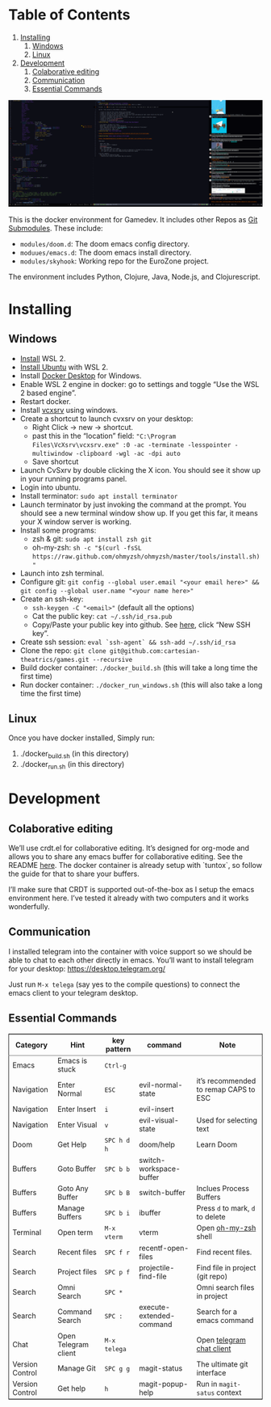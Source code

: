 
# Table of Contents

1.  [Installing](#org71e450b)
    1.  [Windows](#org018ed84)
    2.  [Linux](#org7cc79d9)
2.  [Development](#orgde2626c)
    1.  [Colaborative editing](#orgefe104c)
    2.  [Communication](#org1de4ca2)
    3.  [Essential Commands](#orge5a76bb)

![img](./resources/images/environment.png)

This is the docker environment for Gamedev.
It includes other Repos as [Git Submodules](https://git-scm.com/book/en/v2/Git-Tools-Submodules). These include:

-   `modules/doom.d`: The doom emacs config directory.
-   `moduues/emacs.d`: The doom emacs install directory.
-   `modules/skyhook`: Working repo for the EuroZone project.

The environment includes Python, Clojure, Java, Node.js, and Clojurescript.


<a id="org71e450b"></a>

# Installing


<a id="org018ed84"></a>

## Windows

-   [Install](https://www.windowscentral.com/how-install-wsl2-windows-10) WSL 2.
-   [Install Ubuntu](https://linoxide.com/how-install-ubuntu-windows-10/#:~:text=%20Install%20Ubuntu%20on%20Windows%2010%20WSL%202,Linux%20kernel%20update%20package%20and%20double...%20More) with WSL 2.
-   Install [Docker Desktop](https://www.docker.com/products/docker-desktop) for Windows.
-   Enable WSL 2 engine in docker: go to settings and toggle &ldquo;Use the WSL 2 based engine&rdquo;.
-   Restart docker.
-   Install [vcxsrv](https://sourceforge.net/projects/vcxsrv/) using windows.
-   Create a shortcut to launch cvxsrv on your desktop:
    -   Right Click -> new -> shortcut.
    -   past this in the &ldquo;location&rdquo; field: `"C:\Program Files\VcXsrv\vcxsrv.exe" :0 -ac -terminate -lesspointer -multiwindow -clipboard -wgl -ac -dpi auto`
    -   Save shortcut
-   Launch CvSxrv by double clicking the X icon. You should see it show up in your running programs panel.
-   Login into ubuntu.
-   Install terminator: `sudo apt install terminator`
-   Launch terminator by just invoking the command at the prompt. You should see a new terminal window show up. If you get this far,
    it means your X window server is working.
-   Install some programs:
    -   zsh & git: `sudo apt install zsh git`
    -   oh-my-zsh: `sh -c "$(curl -fsSL https://raw.github.com/ohmyzsh/ohmyzsh/master/tools/install.sh)"`
-   Launch into zsh terminal.
-   Configure git: `git config --global user.email "<your email here>" && git config --global user.name "<your name here>"`
-   Create an ssh-key:
    -   `ssh-keygen -C "<email>"` (default all the options)
    -   Cat the public key: `cat ~/.ssh/id_rsa.pub`
    -   Copy/Paste your public key into github. See [here](https://github.com/settings/keys), click &ldquo;New SSH key&rdquo;.
-   Create ssh session: ``eval `ssh-agent` && ssh-add ~/.ssh/id_rsa``
-   Clone the repo: `git clone git@github.com:cartesian-theatrics/games.git --recursive`
-   Build docker container: `./docker_build.sh` (this will take a long time the first time)
-   Run docker container: `./docker_run_windows.sh` (this will also take a long time the first time)


<a id="org7cc79d9"></a>

## Linux

Once you have docker installed, Simply run:

1.  ./docker<sub>build.sh</sub> (in this directory)
2.  ./docker<sub>run.sh</sub> (in this directory)


<a id="orgde2626c"></a>

# Development


<a id="orgefe104c"></a>

## Colaborative editing

We&rsquo;ll use crdt.el for collaborative editing. It&rsquo;s designed for
org-mode and allows you to share any emacs buffer for collaborative
editing. See the README [here](https://code.librehq.com/qhong/crdt.el). The docker container is already
setup with \`tuntox\`, so follow the guide for that to share your buffers.

I&rsquo;ll make sure that CRDT is supported out-of-the-box as I setup the emacs
environment here. I&rsquo;ve tested it already with two computers and it works
wonderfully.


<a id="org1de4ca2"></a>

## Communication

I installed telegram into the container with voice support so we should be able to
chat to each other directly in emacs. You&rsquo;ll want to install telegram for your
desktop: <https://desktop.telegram.org/>

Just run `M-x telega` (say yes to the compile questions) to connect the emacs
client to your telegram desktop.


<a id="orge5a76bb"></a>

## Essential Commands

<table border="2" cellspacing="0" cellpadding="6" rules="groups" frame="hsides">


<colgroup>
<col  class="org-left" />

<col  class="org-left" />

<col  class="org-left" />

<col  class="org-left" />

<col  class="org-left" />
</colgroup>
<thead>
<tr>
<th scope="col" class="org-left">Category</th>
<th scope="col" class="org-left">Hint</th>
<th scope="col" class="org-left">key pattern</th>
<th scope="col" class="org-left">command</th>
<th scope="col" class="org-left">Note</th>
</tr>
</thead>

<tbody>
<tr>
<td class="org-left">Emacs</td>
<td class="org-left">Emacs is stuck</td>
<td class="org-left"><code>Ctrl-g</code></td>
<td class="org-left">&#xa0;</td>
<td class="org-left">&#xa0;</td>
</tr>


<tr>
<td class="org-left">Navigation</td>
<td class="org-left">Enter Normal</td>
<td class="org-left"><code>ESC</code></td>
<td class="org-left">evil-normal-state</td>
<td class="org-left">it&rsquo;s recommended to remap CAPS to ESC</td>
</tr>


<tr>
<td class="org-left">Navigation</td>
<td class="org-left">Enter Insert</td>
<td class="org-left"><code>i</code></td>
<td class="org-left">evil-insert</td>
<td class="org-left">&#xa0;</td>
</tr>


<tr>
<td class="org-left">Navigation</td>
<td class="org-left">Enter Visual</td>
<td class="org-left"><code>v</code></td>
<td class="org-left">evil-visual-state</td>
<td class="org-left">Used for selecting text</td>
</tr>


<tr>
<td class="org-left">Doom</td>
<td class="org-left">Get Help</td>
<td class="org-left"><code>SPC h d h</code></td>
<td class="org-left">doom/help</td>
<td class="org-left">Learn Doom</td>
</tr>


<tr>
<td class="org-left">Buffers</td>
<td class="org-left">Goto Buffer</td>
<td class="org-left"><code>SPC b b</code></td>
<td class="org-left">switch-workspace-buffer</td>
<td class="org-left">&#xa0;</td>
</tr>


<tr>
<td class="org-left">Buffers</td>
<td class="org-left">Goto Any Buffer</td>
<td class="org-left"><code>SPC b B</code></td>
<td class="org-left">switch-buffer</td>
<td class="org-left">Inclues Process Buffers</td>
</tr>


<tr>
<td class="org-left">Buffers</td>
<td class="org-left">Manage Buffers</td>
<td class="org-left"><code>SPC b i</code></td>
<td class="org-left">ibuffer</td>
<td class="org-left">Press <code>d</code> to mark, <code>d</code> to delete</td>
</tr>


<tr>
<td class="org-left">Terminal</td>
<td class="org-left">Open term</td>
<td class="org-left"><code>M-x vterm</code></td>
<td class="org-left">vterm</td>
<td class="org-left">Open <a href="https://ohmyz.sh/">oh-my-zsh</a> shell</td>
</tr>


<tr>
<td class="org-left">Search</td>
<td class="org-left">Recent files</td>
<td class="org-left"><code>SPC f r</code></td>
<td class="org-left">recentf-open-files</td>
<td class="org-left">Find recent files.</td>
</tr>


<tr>
<td class="org-left">Search</td>
<td class="org-left">Project files</td>
<td class="org-left"><code>SPC p f</code></td>
<td class="org-left">projectile-find-file</td>
<td class="org-left">Find file in project (git repo)</td>
</tr>


<tr>
<td class="org-left">Search</td>
<td class="org-left">Omni Search</td>
<td class="org-left"><code>SPC *</code></td>
<td class="org-left">&#xa0;</td>
<td class="org-left">Omni search files in project</td>
</tr>


<tr>
<td class="org-left">Search</td>
<td class="org-left">Command Search</td>
<td class="org-left"><code>SPC :</code></td>
<td class="org-left">execute-extended-command</td>
<td class="org-left">Search for a emacs command</td>
</tr>


<tr>
<td class="org-left">Chat</td>
<td class="org-left">Open Telegram client</td>
<td class="org-left"><code>M-x telega</code></td>
<td class="org-left">&#xa0;</td>
<td class="org-left">Open <a href="https://zevlg.github.io/telega.el/">telegram chat client</a></td>
</tr>


<tr>
<td class="org-left">Version Control</td>
<td class="org-left">Manage Git</td>
<td class="org-left"><code>SPC g g</code></td>
<td class="org-left">magit-status</td>
<td class="org-left">The ultimate git interface</td>
</tr>


<tr>
<td class="org-left">Version Control</td>
<td class="org-left">Get help</td>
<td class="org-left"><code>h</code></td>
<td class="org-left">magit-popup-help</td>
<td class="org-left">Run in <code>magit-satus</code> context</td>
</tr>
</tbody>
</table>

